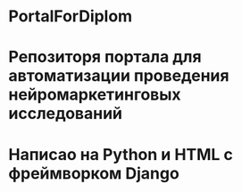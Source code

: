 # PortalForDiplom
# Репозиторя портала для автоматизации проведения нейромаркетинговых исследований
# Написао на Python и HTML с фреймворком Django
